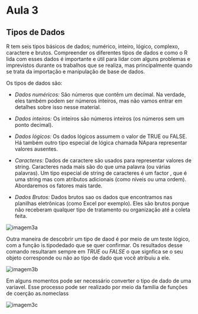 # Aula 3
## Tipos de Dados
R tem seis tipos básicos de dados; numérico, inteiro, lógico, complexo, caractere e brutos. Compreender os diferentes tipos de dados e como o R lida com esses dados é importante e útil para lidar com alguns problemas e imprevistos durante os trabalhos que se realiza, mas principalmente quando se trata da importação e manipulação de base de dados. 


Os tipos de dados são: 

* *Dados numéricos:* 
São números que contêm um decimal. Na verdade, eles também podem ser números inteiros, mas não vamos entrar em detalhes sobre isso nesse material.

* *Dados inteiros:*
Os inteiros são números inteiros (os números sem um ponto decimal).

* *Dados lógicos:*
Os dados lógicos assumem o valor de TRUE ou FALSE. Há também outro tipo especial de lógica chamada NApara representar valores ausentes.

* *Caracteres:*
Dados de caractere são usados para representar valores de string. Caracteres nada mais são do que uma palavra (ou várias palavras). Um tipo especial de string de caracteres é um factor , que é uma string mas com atributos adicionais (como níveis ou uma ordem). Abordaremos os fatores mais tarde.

* *Dados Brutos:*
Dados brutos sao os dados que encontramos nas planilhas eletrônicas (como Excel por exemplo). Eles são brutos porque não receberam qualquer tipo de tratamento ou organização até a coleta feita. 


![imagem3a](https://user-images.githubusercontent.com/96084042/174133950-e01b134e-3d80-4ffe-b686-274a3ffd5bbd.png)

Outra maneira de descobrir um tipo de daod é por meio de um teste lógico, com a função is.tipodedado que se quer confirmar. Os resultados desse comando resultaram sempre em *TRUE* ou *FALSE* o que signfica se o seu objeto corresponde ou não ao tipo de dado que você atribuiu a ele. 

![imagem3b](https://user-images.githubusercontent.com/96084042/174135026-bf26ed6d-e051-4ec8-b936-d507c0d06373.png)


Em alguns momentos pode ser necessário converter o tipo de dado de uma variavel. Esse processo pode ser realizado por meio da familia de funções de coerção as.nomeclass

![imagem3c](https://user-images.githubusercontent.com/96084042/174137134-c952e053-6126-4ebc-b2fc-83c348bc5bd8.png)





